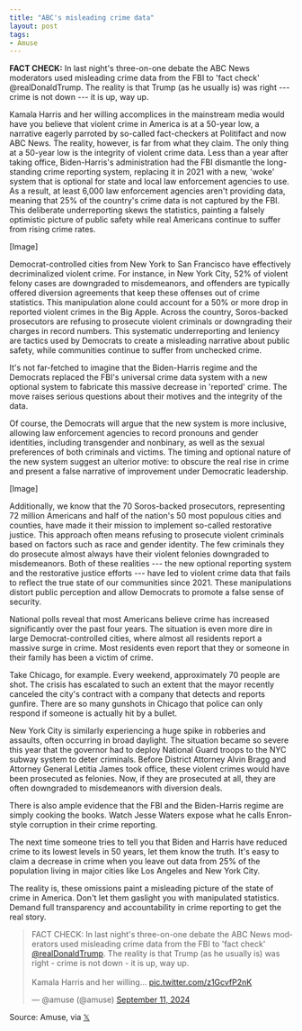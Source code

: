 ```yaml
---
title: "ABC's misleading crime data"
layout: post
tags:
- Amuse
---
```


**FACT CHECK:** In last night's three-on-one debate the ABC News moderators used misleading crime data from the FBI to 'fact check' @realDonaldTrump. The reality is that Trump (as he usually is) was right --- crime is not down --- it is up, way up.

Kamala Harris and her willing accomplices in the mainstream media would have you believe that violent crime in America is at a 50-year low, a narrative eagerly parroted by so-called fact-checkers at Politifact and now ABC News. The reality, however, is far from what they claim. The only thing at a 50-year low is the integrity of violent crime data. Less than a year after taking office, Biden-Harris's administration had the FBI dismantle the long-standing crime reporting system, replacing it in 2021 with a new, 'woke' system that is optional for state and local law enforcement agencies to use. As a result, at least 6,000 law enforcement agencies aren't providing data, meaning that 25% of the country's crime data is not captured by the FBI. This deliberate underreporting skews the statistics, painting a falsely optimistic picture of public safety while real Americans continue to suffer from rising crime rates.

[Image]

Democrat-controlled cities from New York to San Francisco have effectively decriminalized violent crime. For instance, in New York City, 52% of violent felony cases are downgraded to misdemeanors, and offenders are typically offered diversion agreements that keep these offenses out of crime statistics. This manipulation alone could account for a 50% or more drop in reported violent crimes in the Big Apple. Across the country, Soros-backed prosecutors are refusing to prosecute violent criminals or downgrading their charges in record numbers. This systematic underreporting and leniency are tactics used by Democrats to create a misleading narrative about public safety, while communities continue to suffer from unchecked crime.

It's not far-fetched to imagine that the Biden-Harris regime and the Democrats replaced the FBI's universal crime data system with a new optional system to fabricate this massive decrease in 'reported' crime. The move raises serious questions about their motives and the integrity of the data.

Of course, the Democrats will argue that the new system is more inclusive, allowing law enforcement agencies to record pronouns and gender identities, including transgender and nonbinary, as well as the sexual preferences of both criminals and victims. The timing and optional nature of the new system suggest an ulterior motive: to obscure the real rise in crime and present a false narrative of improvement under Democratic leadership.

[Image]

Additionally, we know that the 70 Soros-backed prosecutors, representing 72 million Americans and half of the nation's 50 most populous cities and counties, have made it their mission to implement so-called restorative justice. This approach often means refusing to prosecute violent criminals based on factors such as race and gender identity. The few criminals they do prosecute almost always have their violent felonies downgraded to misdemeanors. Both of these realities --- the new optional reporting system and the restorative justice efforts --- have led to violent crime data that fails to reflect the true state of our communities since 2021. These manipulations distort public perception and allow Democrats to promote a false sense of security.

National polls reveal that most Americans believe crime has increased significantly over the past four years. The situation is even more dire in large Democrat-controlled cities, where almost all residents report a massive surge in crime. Most residents even report that they or someone in their family has been a victim of crime.

Take Chicago, for example. Every weekend, approximately 70 people are shot. The crisis has escalated to such an extent that the mayor recently canceled the city's contract with a company that detects and reports gunfire. There are so many gunshots in Chicago that police can only respond if someone is actually hit by a bullet.

New York City is similarly experiencing a huge spike in robberies and assaults, often occurring in broad daylight. The situation became so severe this year that the governor had to deploy National Guard troops to the NYC subway system to deter criminals. Before District Attorney Alvin Bragg and Attorney General Letitia James took office, these violent crimes would have been prosecuted as felonies. Now, if they are prosecuted at all, they are often downgraded to misdemeanors with diversion deals.

There is also ample evidence that the FBI and the Biden-Harris regime are simply cooking the books. Watch Jesse Waters expose what he calls Enron-style corruption in their crime reporting.

The next time someone tries to tell you that Biden and Harris have reduced crime to its lowest levels in 50 years, let them know the truth. It's easy to claim a decrease in crime when you leave out data from 25% of the population living in major cities like Los Angeles and New York City.

The reality is, these omissions paint a misleading picture of the state of crime in America. Don't let them gaslight you with manipulated statistics. Demand full transparency and accountability in crime reporting to get the real story.

<blockquote class="twitter-tweet"><p lang="en" dir="ltr">FACT CHECK: In last night&#39;s three-on-one debate the ABC News moderators used misleading crime data from the FBI to &#39;fact check&#39; <a href="https://twitter.com/realDonaldTrump?ref_src=twsrc%5Etfw">@realDonaldTrump</a>. The reality is that Trump (as he usually is) was right - crime is not down - it is up, way up. <br /><br />Kamala Harris and her willing… <a href="https://t.co/z1GcvfP2nK">pic.twitter.com/z1GcvfP2nK</a></p>&mdash; @amuse (@amuse) <a href="https://twitter.com/amuse/status/1833844205036216355?ref_src=twsrc%5Etfw">September 11, 2024</a></blockquote> <script async src="https://platform.twitter.com/widgets.js" charset="utf-8"></script>

Source: Amuse, via [𝕏](https://x.com)
